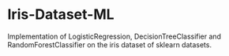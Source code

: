 # Iris-Dataset-ML
Implementation of LogisticRegression, DecisionTreeClassifier and RandomForestClassifier on the iris dataset of sklearn datasets.
